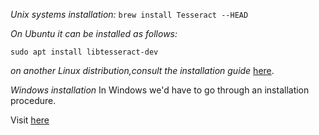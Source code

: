 *Unix systems installation:*
`brew install Tesseract --HEAD`


*On Ubuntu it can be installed as follows:*
```sudo apt install tesseract-ocr
sudo apt install libtesseract-dev
```


*on another Linux distribution,consult the installation guide* [here](https://github.com/tesseract-ocr/tesseract/wiki).


*Windows installation*
In Windows we'd have to go through an installation procedure.



Visit [here](https://www.tensorscience.com/ocr/optical-character-recognition-ocr-with-python-and-tesseract-4-an-introduction)
